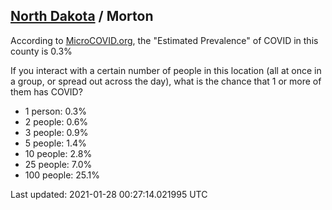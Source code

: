 
## [North Dakota](/united-states/north-dakota) / Morton

According to [MicroCOVID.org](http://microcovid.org),
the "Estimated Prevalence" of COVID in this county is 0.3%

If you interact with a certain number of people in this location
(all at once in a group, or spread out across the day), what is the chance that
1 or more of them has COVID?

- 1 person: 0.3%
- 2 people: 0.6%
- 3 people: 0.9%
- 5 people: 1.4%
- 10 people: 2.8%
- 25 people: 7.0%
- 100 people: 25.1%

Last updated: 2021-01-28 00:27:14.021995 UTC
